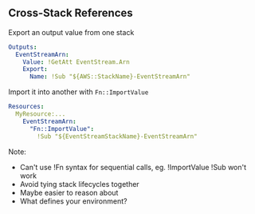 ## Cross-Stack References

Export an output value from one stack

```yaml
Outputs:
  EventStreamArn:
    Value: !GetAtt EventStream.Arn
    Export:
      Name: !Sub "${AWS::StackName}-EventStreamArn"
```

Import it into another with `Fn::ImportValue`

```yaml
Resources:
  MyResource:...
    EventStreamArn:
      "Fn::ImportValue":
        !Sub "${EventStreamStackName}-EventStreamArn"
```

Note:
- Can't use !Fn syntax for sequential calls, eg. !ImportValue !Sub won't work
- Avoid tying stack lifecycles together
- Maybe easier to reason about
- What defines your environment?

